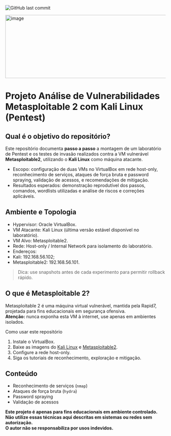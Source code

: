 ![GitHub last commit](https://img.shields.io/github/last-commit/ViniciusH97/Analise-de-vulnerabilidades-Metasploitable2)

<img width="668" height="199" alt="image" src="https://github.com/user-attachments/assets/bc40de8a-736a-4599-8811-052e4f697373" />

# Projeto Análise de Vulnerabilidades Metasploitable 2 com Kali Linux (Pentest)

## Qual é o objetivo do repositório?

Este repositório documenta **passo a passo** a montagem de um laboratório de Pentest e os testes de invasão realizados contra a VM vulnerável **Metasploitable2**, utilizando o **Kali Linux** como máquina atacante.

- Escopo: configuração de duas VMs no VirtualBox em rede host-only, reconhecimento de serviços, ataques de força bruta e password spraying, validação de acessos, e recomendações de mitigação.
- Resultados esperados: demonstração reprodutível dos passos, comandos, wordlists utilizadas e análise de riscos e correções aplicáveis.

## Ambiente e Topologia
- Hypervisor: Oracle VirtualBox.
- VM Atacante: Kali Linux (última versão estável disponível no laboratório).
- VM Alvo: Metasploitable2.
- Rede: Host-only / Internal Network para isolamento do laboratório.
- Endereços:
- Kali: 192.168.56.102;
- Metasploitable2: 192.168.56.101.
  
> Dica: use snapshots antes de cada experimento para permitir rollback rápido.

## O que é Metasploitable 2?

Metasploitable 2 é uma máquina virtual vulnerável, mantida pela Rapid7, projetada para fins educacionais em segurança ofensiva.  
**Atenção:** nunca exponha esta VM à internet, use apenas em ambientes isolados.

Como usar este repositório
1. Instale o VirtualBox.  
2. Baixe as imagens do [Kali Linux](https://www.kali.org/get-kali/#kali-platforms) e [Metasploitable2](https://www.rapid7.com/products/metasploit/metasploitable/).  
3. Configure a rede host-only.  
4. Siga os tutoriais de reconhecimento, exploração e mitigação.

## Conteúdo
- Reconhecimento de serviços (`nmap`)  
- Ataques de força bruta (`hydra`)  
- Password spraying  
- Validação de acessos  

**Este projeto é apenas para fins educacionais em ambiente controlado.  
Não utilize essas técnicas aqui descritas em sistemas ou redes sem autorização.  
O autor não se responsabiliza por usos indevidos.**


